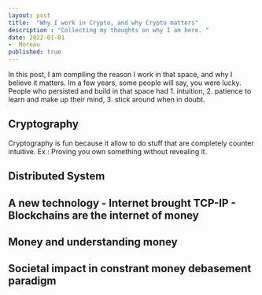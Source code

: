 ```yaml
---
layout: post
title:  "Why I work in Crypto, and why Crypto matters"
description : "Collecting my thoughts on why I am here. "
date: 2022-01-01
-  Moreau
published: true  
---
```


In this post, I am compiling the reason I work in that space, and why I believe it matters.
Im a few years, some people will say, you were lucky. People who persisted and build in that space had 1. intuition, 2. patience to learn and make up their mind, 3. stick around when in doubt.


## Cryptography 
Cryptography is fun because it allow to do stuff that are completely counter intuitive. Ex : Proving you own something without revealing it.


## Distributed System

## A new technology - Internet brought TCP-IP - Blockchains are the internet of money

## Money and understanding money

## Societal impact in constrant money debasement paradigm
